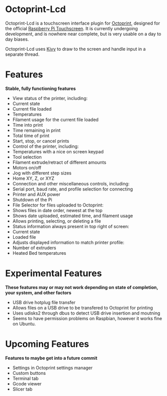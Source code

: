 Octoprint-Lcd
===

Octoprint-Lcd is a touchscreen interface plugin for [Octoprint](https://github.com/foosel/OctoPrint), designed for the official [Raspberry Pi Touchscreen](https://www.raspberrypi.org/products/raspberry-pi-touch-display/). It is currently undergoing development, and is nowhere near complete, but is very usable on a day to day biases.

Octoprint-Lcd uses [Kivy](http://kivy.org/#home) to draw to the screen and handle input in a separate thread.

Features
===
**Stable, fully functioning features**

 - View status of the printer, including:
  - Current state
  - Current file loaded
  - Temperatures
  - Filament usage for the current file loaded
  - Time into print
  - Time remaining in print
  - Total time of print
  - Start, stop, or cancel prints
 - Control of the printer, including:
  - Temperatures with a nice on screen keypad
  - Tool selection
  - Filament extrude/retract of different amounts
  - Motors on/off
  - Jog with different step sizes
  - Home XY, Z, or XYZ
 - Connection and other miscellaneous controls, including:
  - Serial port, baud rate, and profile selection for connecting
  - Printer and AUX power
  - Shutdown of the Pi
 - File Selector for files uploaded to Octoprint:
  - Shows files in date order, newest at the top
  - Shows date uploaded, estimated time, and filament usage
  - Allows printing, selecting, or deleting a file
 - Status information always present in top right of screen:
  - Current state
  - Loaded file
 - Adjusts displayed information to match printer profile:
  - Number of extruders
  - Heated Bed temperatures

Experimental Features
===
**These features may or may not work depending on state of completion, your system, and other factors**

 - USB drive hotplug file transfer
  - Allows files on a USB drive to be transfered to Octoprint for printing
  - Uses udisks2 through dbus to detect USB drive insertion and moutning
  - Seems to have permission problems on Raspbian, however it works fine on Ubuntu.

Upcoming Features
===
**Features to maybe get into a future commit**

 - Settings in Octoprint settings manager
 - Custom buttons
 - Terminal tab
 - Gcode viewer
 - Slicer tab
